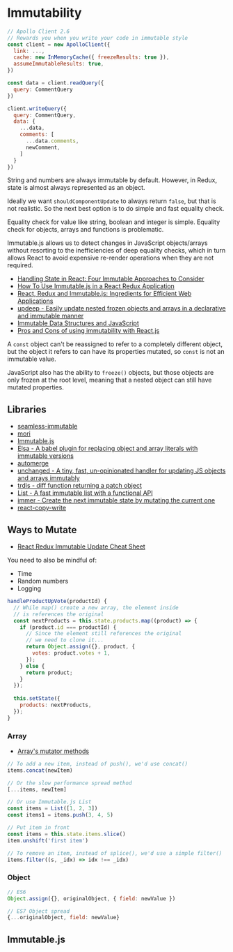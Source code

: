# Immutability

```js
// Apollo Client 2.6
// Rewards you when you write your code in immutable style
const client = new ApolloClient({
  link: ...,
  cache: new InMemoryCache({ freezeResults: true }),
  assumeImmutableResults: true,
})

const data = client.readQuery({
  query: CommentQuery
})

client.writeQuery({
  query: CommentQuery,
  data: {
    ...data,
    comments: [
      ...data.comments,
      newComment,
    ]
  }
})
```

String and numbers are always immutable by default. However, in Redux, state is almost always represented as an object.

Ideally we want `shouldComponentUpdate` to always return `false`, but that is not realistic. So the next best option is to do simple and fast equality check.

Equality check for value like string, boolean and integer is simple. Equality check for objects, arrays and functions is problematic.

Immutable.js allows us to detect changes in JavaScript objects/arrays without resorting to the inefficiencies of deep equality checks, which in turn allows React to avoid expensive re-render operations when they are not required.

* [Handling State in React: Four Immutable Approaches to Consider](https://medium.com/@housecor/handling-state-in-react-four-immutable-approaches-to-consider-d1f5c00249d5)
* [How To Use Immutable.js in a React Redux Application](https://codebrahma.com/how-to-use-immutable-js-in-a-react-redux-application/)
* [React, Redux and Immutable.js: Ingredients for Efficient Web Applications](https://www.toptal.com/react/react-redux-and-immutablejs)
* [updeep - Easily update nested frozen objects and arrays in a declarative and immutable manner](https://github.com/substantial/updeep)
* [Immutable Data Structures and JavaScript](http://jlongster.com/Using-Immutable-Data-Structures-in-JavaScript)
* [Pros and Cons of using immutability with React.js](http://reactkungfu.com/2015/08/pros-and-cons-of-using-immutability-with-react-js/)

A `const` object can't be reassigned to refer to a completely different object, but the object it refers to can have its properties mutated, so `const` is not an immutable value.

JavaScript also has the ability to `freeze()` objects, but those objects are only frozen at the root level, meaning that a nested object can still have mutated properties.

## Libraries

* [seamless-immutable](https://github.com/rtfeldman/seamless-immutable)
* [mori](https://github.com/swannodette/mori)
* [Immutable.js](https://facebook.github.io/immutable-js/)
* [Elsa - A babel plugin for replacing object and array literals with immutable versions](https://github.com/JonAbrams/elsa)
* [automerge](https://github.com/automerge/automerge)
* [unchanged - A tiny, fast, un-opinionated handler for updating JS objects and arrays immutably](https://github.com/planttheidea/unchanged)
* [trdis - diff function returning a patch object](https://github.com/Swizz/trdis)
* [List - A fast immutable list with a functional API](https://github.com/funkia/list)
* [immer - Create the next immutable state by mutating the current one](https://github.com/mweststrate/immer)
* [react-copy-write](https://github.com/aweary/react-copy-write)

## Ways to Mutate

* [React Redux Immutable Update Cheat Sheet](https://blog.cloudboost.io/react-redux-immutable-update-cheat-sheet-296bfdd1f19)

You need to also be mindful of:

* Time
* Random numbers
* Logging

```js
handleProductUpVote(productId) {
  // While map() create a new array, the element inside
  // is references the original
  const nextProducts = this.state.products.map((product) => {
    if (product.id === productId) {
      // Since the element still references the original
      // we need to clone it...
      return Object.assign({}, product, {
        votes: product.votes + 1,
      });
    } else {
      return product;
    }
  });
    this.setState({    products: nextProducts,  });}
```

### Array

* [Array's mutator methods](https://developer.mozilla.org/en-US/docs/Web/JavaScript/Reference/Global_Objects/Array#Mutator_methods)

```js
// To add a new item, instead of push(), we'd use concat()
items.concat(newItem)

// Or the slow performance spread method
[...items, newItem]

// Or use Immutable.js List
const items = List([1, 2, 3])
const items1 = items.push(3, 4, 5)

// Put item in front
const items = this.state.items.slice()
item.unshift('first item')

// To remove an item, instead of splice(), we'd use a simple filter()
items.filter((s, _idx) => idx !== _idx)
```

### Object

```js
// ES6
Object.assign({}, originalObject, { field: newValue })

// ES7 Object spread
{...originalObject, field: newValue}
```

## Immutable.js

